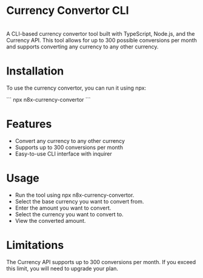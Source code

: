 <h1>Currency Convertor CLI</h1>
<br>A CLI-based currency convertor tool built with TypeScript, Node.js, and the Currency API. This tool allows for up to 300 possible conversions per month and supports converting any currency to any other currency.

<h1>Installation</h1>
<p>To use the currency convertor, you can run it using npx:</p>
```
npx n8x-currency-convertor
```
<h1>Features</h1>
<ul>
  <li>Convert any currency to any other currency</li>
  <li>Supports up to 300 conversions per month</li>
  <li>Easy-to-use CLI interface with inquirer</li>
</ul>
<h1>Usage</h1>
<ul>
  <li>Run the tool using npx n8x-currency-convertor.</li>
  <li>Select the base currency you want to convert from.</li>
  <li>Enter the amount you want to convert.</li>
  <li>Select the currency you want to convert to.</li>
  <li>View the converted amount.</li>
</ul>
<h1>Limitations</h1>
The Currency API supports up to 300 conversions per month. If you exceed this limit, you will need to upgrade your plan.
